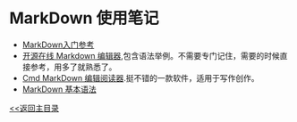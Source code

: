 # MarkDown 使用笔记

  * [MarkDown入门参考](http://itmyhome.com/markdown/article/syntax/headers.html)
  * [开源在线 Markdown 编辑器](https://pandao.github.io/editor.md/index.html),包含语法举例。不需要专门记住，需要的时候直接参考，用多了就熟悉了。
  * [Cmd MarkDown 编辑阅读器](https://www.zybuluo.com/mdeditor).挺不错的一款软件，适用于写作创作。
  * [MarkDown 基本语法](https://github.com/younghz/Markdown)
  
  
  [<<返回主目录](../README.md)
